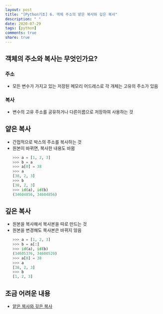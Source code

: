 ```yaml
---
layout: post
title: "[Python기초] 6. 객체 주소의 얕은 복사와 깊은 복사"
description: " "
date: 2020-07-29
tags: [python]
comments: true
share: true
---
```



## 객체의 주소와 복사는 무엇인가요?

### 주소
  - 모든 변수가 가지고 있는 저장된 메모리 어드레스로 각 개체는 고유의 주소가 있음

### 복사
  - 변수의 고유 주소를 공유하거나 다른이름으로 저장하여 사용하는 것

## 얕은 복사
  - 간접적으로 박스의 주소를 복사하는 것
  - 원본이 바뀌면, 복사한 내용도 바뀜
    ```python
    >>> a = [1, 2, 3]
    >>> b = a
    >>> a[0] = 38
    >>> a
    [38, 2, 3]
    >>> b
    [38, 2, 3]
    >>> id(a), id(b)
    (34604856, 34604856)
    ```

## 깊은 복사
  - 원본을 복사해서 복사본을 따로 만드는 것
  - 원본을 변경해도 복사본은 바뀌지 않음
    ```python
    >>> a = [1, 2, 3]
    >>> b = a[:]
    >>> id(a), id(b)
    (34605376, 34600520)
    >>> a[0] = 38
    >>> a
    [38, 2, 3]
    >>> b
    [1, 2, 3]
    ```

## 조금 어려운 내용
  - [얕은 복사와 깊은 복사]

[얕은 복사와 깊은 복사]: https://wikidocs.net/16038